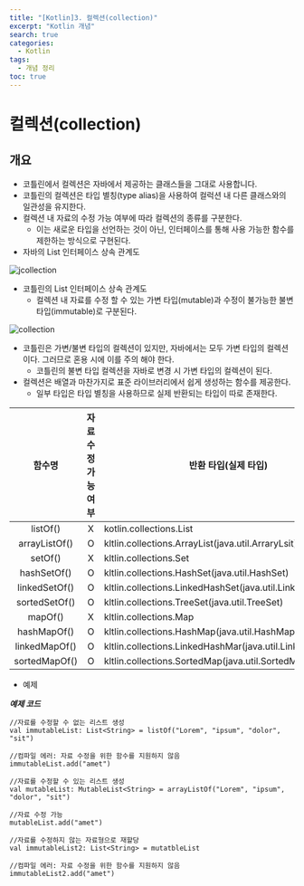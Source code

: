 ```yaml
---
title: "[Kotlin]3. 컬렉션(collection)"
excerpt: "Kotlin 개념"
search: true
categories:
  - Kotlin
tags:
  - 개념 정리
toc: true
---
```


# 컬렉션(collection)

## 개요
- 코틀린에서 컬렉션은 자바에서 제공하는 클래스들을 그대로 사용합니다.
- 코틀린의 컬렉션은 타입 별칭(type alias)을 사용하여 컬럭션 내 다른 클래스와의 일관성을 유지한다.
- 컬렉션 내 자료의 수정 가능 여부에 따라 컬렉션의 종류를 구분한다.
  - 이는 새로운 타입을 선언하는 것이 아닌, 인터페이스를 통해 사용 가능한 함수를 제한하는 방식으로 구현된다.
- 자바의 List 인터페이스 상속 관계도

![jcollection](https://user-images.githubusercontent.com/34755287/43832903-e441e45e-9b43-11e8-98b2-9cd79a150851.JPG)

- 코틀린의 List 인터페이스 상속 관계도
  - 컬렉션 내 자료를 수정 할 수 있는 가변 타입(mutable)과 수정이 불가능한 불변 타입(immutable)로 구분된다.

![collection](https://user-images.githubusercontent.com/34755287/43832902-e4164d58-9b43-11e8-966b-5426e0332271.JPG)


- 코틀린은 가변/불변 타입의 컬렉션이 있지만, 자바에서는 모두 가변 타입의 컬렉션이다. 그러므로 혼용 시에 이를 주의 해야 한다.
  - 코틀린의 불변 타입 컬렉션을 자바로 변경 시 가변 타입의 컬렉션이 된다.
- 컬렉션은 배열과 마찬가지로 표준 라이브러리에서 쉽게 생성하는 함수를 제공한다.
  - 일부 타입은 타입 별칭을 사용하므로 실제 반환되는 타입이 따로 존재한다.

|     함수명    | 자료 수정가능 여부 | 반환 타입(실제 타입)                                      |
|:-------------:|:------------------:|-----------------------------------------------------------|
|    listOf()   |          X         | kotlin.collections.List                                   |
| arrayListOf() |          O         | kltlin.collections.ArrayList(java.util.ArraryLsit)        |
|    setOf()    |          X         | kltlin.collections.Set                                    |
|  hashSetOf()  |          O         | kltlin.collections.HashSet(java.util.HashSet)             |
| linkedSetOf() |          O         | kltlin.collections.LinkedHashSet(java.util.LinkedHashSet) |
| sortedSetOf() |          O         | kltlin.collections.TreeSet(java.util.TreeSet)             |
|    mapOf()    |          X         | kltlin.collections.Map                                    |
|  hashMapOf()  |          O         | kltlin.collections.HashMap(java.util.HashMap)             |
| linkedMapOf() |          O         | kltlin.collections.LinkedHashMar(java.util.LinkedHashMap) |
| sortedMapOf() |          O         | kltlin.collections.SortedMap(java.util.SortedMap)         |

- 예제

___예제 코드___

```
//자료를 수정할 수 없는 리스트 생성
val immutableList: List<String> = listOf("Lorem", "ipsum", "dolor", "sit")

//컴파일 에러: 자료 수정을 위한 함수를 지원하지 않음
immutableList.add("amet")

//자료를 수정할 수 있는 리스트 생성
val mutableList: MutableList<String> = arrayListOf("Lorem", "ipsum", "dolor", "sit")

//자료 수정 가능
mutableList.add("amet")

//자료를 수정하지 않는 자료형으로 재할당
val immutableList2: List<String> = mutatbleList

//컴파일 에러: 자료 수정을 위한 함수를 지원하지 않음
immutableList2.add("amet")
```
